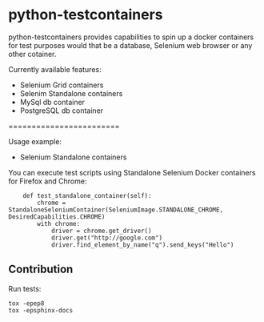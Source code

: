 python-testcontainers
=====================

python-testcontainers provides capabilities to spin up a docker containers for test purposes would that be a database, Selenium web browser or any other cotainer.

Currently available features:

- Selenium Grid containers
- Selenim Standalone containers
- MySql db container
- PostgreSQL db container


========================

Usage example:

- Selenium Standalone containers

 You can execute test scripts using Standalone Selenium Docker containers for Firefox and Chrome:

```
    def test_standalone_container(self):
        chrome = StandaloneSeleniumContainer(SeleniumImage.STANDALONE_CHROME, DesiredCapabilities.CHROME)
        with chrome:
            driver = chrome.get_driver()
            driver.get("http://google.com")
            driver.find_element_by_name("q").send_keys("Hello")
```


Contribution
------------

Run tests:

    tox -epep8
    tox -epsphinx-docs
